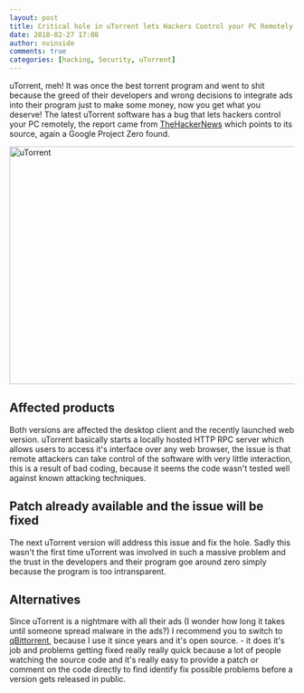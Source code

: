 ```yaml
---
layout: post
title: Critical hole in uTorrent lets Hackers Control your PC Remotely
date: 2018-02-27 17:08
author: nvinside
comments: true
categories: [hacking, Security, uTorrent]
---
```

uTorrent, meh! It was once the best torrent program and went to shit because the greed of their developers and wrong decisions to integrate ads into their program just to make some money, now you get what you deserve! The latest uTorrent software has a bug that lets hackers control your PC remotely, the report came from <a href="https://thehackernews.com/2018/02/torrent-download-software.html" target="_blank" rel="noopener">TheHackerNews</a> which points to its source, again a Google Project Zero found.

<img class="alignnone size-full wp-image-3063" src="https://chefkochblog.files.wordpress.com/2018/02/utorrent.png" alt="uTorrent" width="800" height="420" />

<!--more-->

<h2>Affected products</h2>

Both versions are affected the desktop client and the recently launched web version. uTorrent basically starts a locally hosted HTTP RPC server which allows users to access it's interface over any web browser, the issue is that remote attackers can take control of the software with very little interaction, this is a result of bad coding, because it seems the code wasn't tested well against known attacking techniques.

<h2>Patch already available and the issue will be fixed</h2>

The next uTorrent version will address this issue and fix the hole. Sadly this wasn't the first time uTorrent was involved in such a massive problem and the trust in the developers and their program goe around zero simply because the program is too intransparent.

<h2>Alternatives</h2>

Since uTorrent is a nightmare with all their ads (I wonder how long it takes until someone spread malware in the ads?) I recommend you to switch to <a href="https://www.qbittorrent.org/" target="_blank" rel="noopener">qBittorrent</a>, because I use it since years and it's open source. - it does it's job and problems getting fixed really really quick because a lot of people watching the source code and it's really easy to provide a patch or comment on the code directly to find identify fix possible problems before a version gets released in public.
